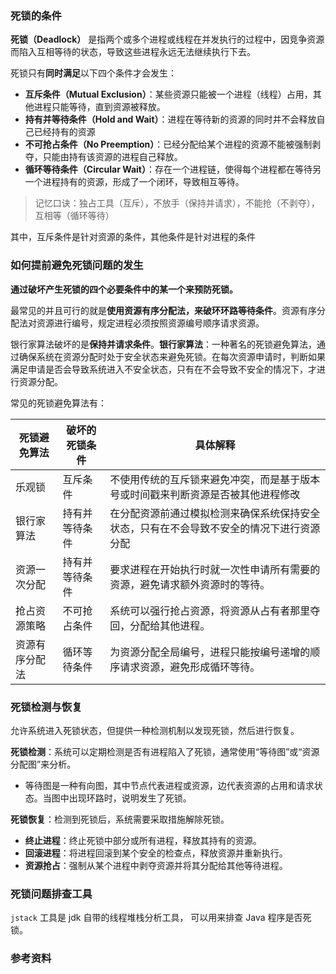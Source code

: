 ### 死锁的条件

**死锁（Deadlock）** 是指两个或多个进程或线程在并发执行的过程中，因竞争资源而陷入互相等待的状态，导致这些进程永远无法继续执行下去。

死锁只有**同时满足**以下四个条件才会发生：

- **互斥条件（Mutual Exclusion）**：某些资源只能被一个进程（线程）占用，其他进程只能等待，直到资源被释放。
- **持有并等待条件（Hold and Wait）**：进程在等待新的资源的同时并不会释放自己已经持有的资源
- **不可抢占条件（No Preemption）**：已经分配给某个进程的资源不能被强制剥夺，只能由持有该资源的进程自己释放。
- **循环等待条件（Circular Wait）**：存在一个进程链，使得每个进程都在等待另一个进程持有的资源，形成了一个闭环，导致相互等待。

> 记忆口诀：独占工具（互斥），不放手（保持并请求），不能抢（不剥夺），互相等（循环等待）

其中，互斥条件是针对资源的条件，其他条件是针对进程的条件





### 如何提前避免死锁问题的发生

**通过破坏产生死锁的四个必要条件中的某一个来预防死锁。**

最常见的并且可行的就是**使用资源有序分配法，来破环环路等待条件**。资源有序分配法对资源进行编号，规定进程必须按照资源编号顺序请求资源。

银行家算法破坏的是**保持并请求条件**。**银行家算法**：一种著名的死锁避免算法，通过确保系统在资源分配时处于安全状态来避免死锁。在每次资源申请时，判断如果满足申请是否会导致系统进入不安全状态，只有在不会导致不安全的情况下，才进行资源分配。

常见的死锁避免算法有：

| 死锁避免算法   | 破坏的死锁条件 | 具体解释                                                     |
| -------------- | -------------- | ------------------------------------------------------------ |
| 乐观锁         | 互斥条件       | 不使用传统的互斥锁来避免冲突，而是基于版本号或时间戳来判断资源是否被其他进程修改 |
| 银行家算法     | 持有并等待条件 | 在分配资源前通过模拟检测来确保系统保持安全状态，只有在不会导致不安全的情况下进行资源分配 |
| 资源一次分配   | 持有并等待条件 | 要求进程在开始执行时就一次性申请所有需要的资源，避免请求额外资源时的等待。 |
| 抢占资源策略   | 不可抢占条件   | 系统可以强行抢占资源，将资源从占有者那里夺回，分配给其他进程。 |
| 资源有序分配法 | 循环等待条件   | 为资源分配全局编号，进程只能按编号递增的顺序请求资源，避免形成循环等待。 |





### 死锁检测与恢复

允许系统进入死锁状态，但提供一种检测机制以发现死锁，然后进行恢复。

**死锁检测**：系统可以定期检测是否有进程陷入了死锁，通常使用“等待图”或“资源分配图”来分析。

- 等待图是一种有向图，其中节点代表进程或资源，边代表资源的占用和请求状态。当图中出现环路时，说明发生了死锁。



**死锁恢复**：检测到死锁后，系统需要采取措施解除死锁。

- **终止进程**：终止死锁中部分或所有进程，释放其持有的资源。
- **回滚进程**：将进程回滚到某个安全的检查点，释放资源并重新执行。
- **资源抢占**：强制从某个进程中剥夺资源并将其分配给其他等待进程。



### 死锁问题排查工具

`jstack` 工具是 jdk 自带的线程堆栈分析工具， 可以用来排查 Java 程序是否死锁。





### 参考资料